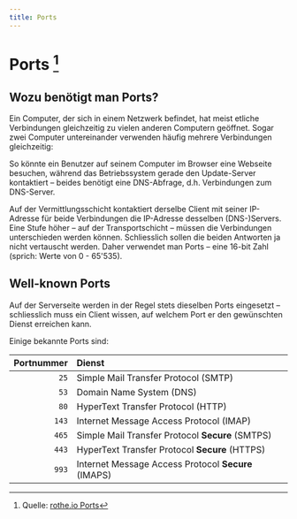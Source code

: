 ```yaml
---
title: Ports
---
```


# Ports [^1]

## Wozu benötigt man Ports?

Ein Computer, der sich in einem Netzwerk befindet, hat meist etliche Verbindungen gleichzeitig zu vielen anderen Computern geöffnet. Sogar zwei Computer untereinander verwenden häufig mehrere Verbindungen gleichzeitig:

So könnte ein Benutzer auf seinem Computer im Browser eine Webseite besuchen, während das Betriebssystem gerade den Update-Server kontaktiert – beides benötigt eine DNS-Abfrage, d.h. Verbindungen zum DNS-Server.

Auf der Vermittlungsschicht kontaktiert derselbe Client mit seiner IP-Adresse für beide Verbindungen die IP-Adresse desselben (DNS-)Servers. Eine Stufe höher – auf der Transportschicht – müssen die Verbindungen unterschieden werden können. Schliesslich sollen die beiden Antworten ja nicht vertauscht werden. Daher verwendet man Ports – eine 16-bit Zahl (sprich: Werte von 0 - 65'535).

## Well-known Ports

Auf der Serverseite werden in der Regel stets dieselben Ports eingesetzt – schliesslich muss ein Client wissen, auf welchem Port er den gewünschten Dienst erreichen kann.

Einige bekannte Ports sind:

| Portnummer | Dienst                                              |
| ---------: | :-------------------------------------------------- |
| `25`       | Simple Mail Transfer Protocol (SMTP)                |
| `53`       | Domain Name System (DNS)                            |
| `80`       | HyperText Transfer Protocol (HTTP)                  |
| `143`      | Internet Message Access Protocol (IMAP)             |
| `465`      | Simple Mail Transfer Protocol **Secure** (SMTPS)    |
| `443`      | HyperText Transfer Protocol **Secure** (HTTPS)      |
| `993`      | Internet Message Access Protocol **Secure** (IMAPS) |

[^1]: Quelle: [rothe.io Ports](https://rothe.io/?b=network&p=240119)
